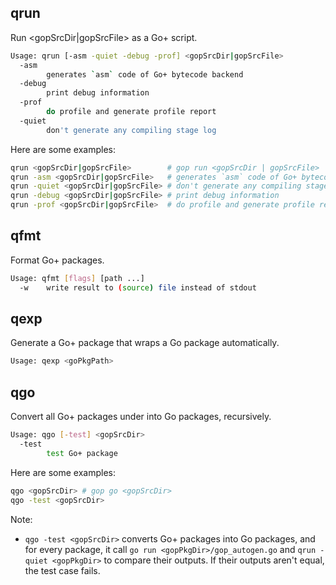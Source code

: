 ## qrun

Run <gopSrcDir|gopSrcFile> as a Go+ script.

```bash
Usage: qrun [-asm -quiet -debug -prof] <gopSrcDir|gopSrcFile>
  -asm
    	generates `asm` code of Go+ bytecode backend
  -debug
    	print debug information
  -prof
    	do profile and generate profile report
  -quiet
    	don't generate any compiling stage log
```

Here are some examples:

```bash
qrun <gopSrcDir|gopSrcFile>        # gop run <gopSrcDir | gopSrcFile>
qrun -asm <gopSrcDir|gopSrcFile>   # generates `asm` code of Go+ bytecode backend
qrun -quiet <gopSrcDir|gopSrcFile> # don't generate any compiling stage log
qrun -debug <gopSrcDir|gopSrcFile> # print debug information
qrun -prof <gopSrcDir|gopSrcFile>  # do profile and generate profile report
```

## qfmt

Format Go+ packages.

```bash
Usage: qfmt [flags] [path ...]
  -w	write result to (source) file instead of stdout
```


## qexp

Generate a Go+ package that wraps a Go package automatically.

```bash
Usage: qexp <goPkgPath>
```

## qgo

Convert all Go+ packages under <gopSrcDir> into Go packages, recursively.

```bash
Usage: qgo [-test] <gopSrcDir>
  -test
    	test Go+ package
```

Here are some examples:

```bash
qgo <gopSrcDir> # gop go <gopSrcDir>
qgo -test <gopSrcDir>
```

Note:

* `qgo -test <gopSrcDir>` converts Go+ packages into Go packages, and for every package, it call `go run <gopPkgDir>/gop_autogen.go` and `qrun -quiet <gopPkgDir>` to compare their outputs. If their outputs aren't equal, the test case fails.
